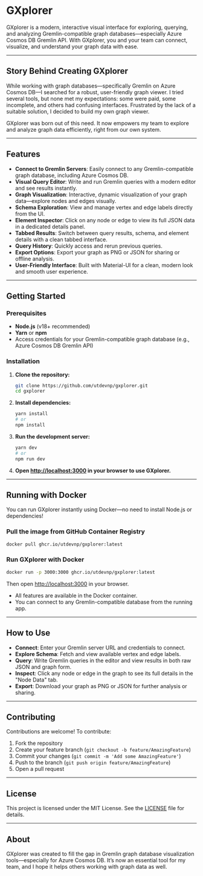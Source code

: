 # GXplorer

GXplorer is a modern, interactive visual interface for exploring, querying, and analyzing Gremlin-compatible graph databases—especially Azure Cosmos DB Gremlin API. With GXplorer, you and your team can connect, visualize, and understand your graph data with ease.

---

## Story Behind Creating GXplorer

While working with graph databases—specifically Gremlin on Azure Cosmos DB—I searched for a robust, user-friendly graph viewer. I tried several tools, but none met my expectations: some were paid, some incomplete, and others had confusing interfaces. Frustrated by the lack of a suitable solution, I decided to build my own graph viewer.

GXplorer was born out of this need. It now empowers my team to explore and analyze graph data efficiently, right from our own system.

---

## Features

- **Connect to Gremlin Servers**: Easily connect to any Gremlin-compatible graph database, including Azure Cosmos DB.
- **Visual Query Editor**: Write and run Gremlin queries with a modern editor and see results instantly.
- **Graph Visualization**: Interactive, dynamic visualization of your graph data—explore nodes and edges visually.
- **Schema Exploration**: View and manage vertex and edge labels directly from the UI.
- **Element Inspector**: Click on any node or edge to view its full JSON data in a dedicated details panel.
- **Tabbed Results**: Switch between query results, schema, and element details with a clean tabbed interface.
- **Query History**: Quickly access and rerun previous queries.
- **Export Options**: Export your graph as PNG or JSON for sharing or offline analysis.
- **User-Friendly Interface**: Built with Material-UI for a clean, modern look and smooth user experience.

---

## Getting Started

### Prerequisites

- **Node.js** (v18+ recommended)
- **Yarn** or **npm**
- Access credentials for your Gremlin-compatible graph database (e.g., Azure Cosmos DB Gremlin API)

### Installation

1. **Clone the repository:**
   ```bash
   git clone https://github.com/utdevnp/gxplorer.git
   cd gxplorer
   ```

2. **Install dependencies:**
   ```bash
   yarn install
   # or
   npm install
   ```

3. **Run the development server:**
   ```bash
   yarn dev
   # or
   npm run dev
   ```

4. **Open [http://localhost:3000](http://localhost:3000) in your browser to use GXplorer.**

---

## Running with Docker

You can run GXplorer instantly using Docker—no need to install Node.js or dependencies!

### Pull the image from GitHub Container Registry

```bash
docker pull ghcr.io/utdevnp/gxplorer:latest
```

### Run GXplorer with Docker

```bash
docker run -p 3000:3000 ghcr.io/utdevnp/gxplorer:latest
```

Then open [http://localhost:3000](http://localhost:3000) in your browser.

- All features are available in the Docker container.
- You can connect to any Gremlin-compatible database from the running app.

---

## How to Use

- **Connect**: Enter your Gremlin server URL and credentials to connect.
- **Explore Schema**: Fetch and view available vertex and edge labels.
- **Query**: Write Gremlin queries in the editor and view results in both raw JSON and graph form.
- **Inspect**: Click any node or edge in the graph to see its full details in the "Node Data" tab.
- **Export**: Download your graph as PNG or JSON for further analysis or sharing.

---

## Contributing

Contributions are welcome! To contribute:

1. Fork the repository
2. Create your feature branch (`git checkout -b feature/AmazingFeature`)
3. Commit your changes (`git commit -m 'Add some AmazingFeature'`)
4. Push to the branch (`git push origin feature/AmazingFeature`)
5. Open a pull request

---

## License

This project is licensed under the MIT License. See the [LICENSE](LICENSE) file for details.

---

## About

GXplorer was created to fill the gap in Gremlin graph database visualization tools—especially for Azure Cosmos DB. It’s now an essential tool for my team, and I hope it helps others working with graph data as well.
